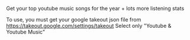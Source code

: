 Get your top youtube music songs for the year + lots more listening stats

To use, you must get your google takeout json file from https://takeout.google.com/settings/takeout
Select only "Youtube & Youtube Music"
